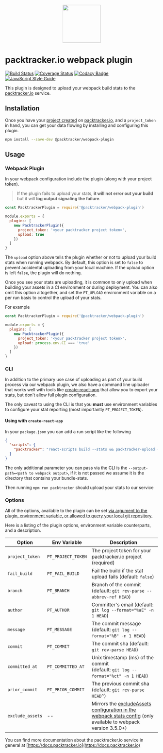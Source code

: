 <p align="center">
  <img width="125" height="125" src="https://user-images.githubusercontent.com/401520/46344408-a24f2780-c606-11e8-991b-579047b2cf95.png">
</p>

# packtracker.io webpack plugin

[![Build Status](https://travis-ci.org/packtracker/webpack-plugin.svg?branch=master)](https://travis-ci.org/packtracker/webpack-plugin)
[![Coverage Status](https://coveralls.io/repos/github/packtracker/webpack-plugin/badge.svg?branch=master)](https://coveralls.io/github/packtracker/webpack-plugin?branch=master)
[![Codacy Badge](https://api.codacy.com/project/badge/Grade/c186c2e767ae4d96a6e900bad30992f8)](https://app.codacy.com/app/jondavidjohn/webpack-plugin)
[![JavaScript Style Guide](https://img.shields.io/badge/code_style-standard-brightgreen.svg)](https://standardjs.com)

This plugin is designed to upload your webpack build stats to the [packtracker.io](https://packtracker.io) service.

## Installation

Once you have your [project created](https://docs.packtracker.io/creating-your-first-project) on [packtracker.io](https://app.packtracker.io), and a `project_token` in hand, you can get your data flowing by installing and configuring this plugin.

```sh
npm install --save-dev @packtracker/webpack-plugin

```

## Usage


### Webpack Plugin

In your webpack configuration include the plugin (along with your project token).

> If the plugin fails to upload your stats, **it will not error out your build** but it will **log output signaling the failure**.

```js
const PacktrackerPlugin = require('@packtracker/webpack-plugin')

module.exports = {
  plugins: [
    new PacktrackerPlugin({
      project_token: '<your packtracker project token>',
      upload: true
    })
  ]
}
```

The `upload` option above tells the plugin whether or not to upload your build stats when running webpack. By default, this option is set to `false` to prevent accidental uploading from your local machine. If the upload option is left `false`, the plugin will do nothing.

 Once you see your stats are uploading, it is common to only upload when building your assets in a CI environment or during deployment. You can also omit this option altogether, and set the `PT_UPLOAD` environment variable on a per run basis to control the upload of your stats.

For example

```js
const PacktrackerPlugin = require('@packtracker/webpack-plugin')

module.exports = {
  plugins: [
    new PacktrackerPlugin({
      project_token: '<your packtracker project token>',
      upload: process.env.CI === 'true'
    })
  ]
}
```


### CLI

In addition to the primary use case of uploading as part of your build process via our webpack plugin, we also have a command line uploader that works well with tools like [create-react-app]() that allow you to export your stats, but don't allow full plugin configuration.

The only caveat to using the CLI is that you **must** use environment variables to configure your stat reporting (most importantly `PT_PROJECT_TOKEN`).

#### Using with `create-react-app`

In your `package.json` you can add a run script like the following

```json
{
  "scripts": {
    "packtracker": "react-scripts build --stats && packtracker-upload --stats=build/bundle-stats.json"
  }
}
```

The only additional parameter you can pass via the CLI is the `--output-path=<path to webpack output>`, if it is not passed we assume it is the directory that contains your bundle-stats.

Then running `npm run packtracker` should upload your stats to our service


### Options

All of the options, available to the plugin can be set [via argument to the plugin, environment variable, or allowed to query your local git repository.](https://github.com/packtracker/webpack-plugin/blob/master/index.js)

Here is a listing of the plugin options, environment variable counterparts, and a description.

| Option          | Env Variable       | Description
|---------------- |--------------------|------------
|`project_token`  | `PT_PROJECT_TOKEN` | The project token for your packtracker.io project (required)
|`fail_build`     | `PT_FAIL_BUILD`    | Fail the build if the stat upload fails (default: `false`)
|`branch`         | `PT_BRANCH`        | Branch of the commit <br> (default: `git rev-parse --abbrev-ref HEAD`)
|`author`         | `PT_AUTHOR`        | Committer's email (default: `git log --format="%aE" -n 1 HEAD`)
|`message`        | `PT_MESSAGE`       | The commit message (default: `git log --format="%B" -n 1 HEAD`)
|`commit`         | `PT_COMMIT`        | The commit sha (default: `git rev-parse HEAD`)
|`committed_at`   | `PT_COMMITTED_AT`  | Unix timestamp (ms) of the commit <br> (default: `git log --format="%ct" -n 1 HEAD`)
|`prior_commit`   | `PT_PRIOR_COMMIT`  | The previous commit sha (default: `git rev-parse HEAD^`)
|`exclude_assets` | --                 | Mirrors the [excludeAssets configuration in the webpack stats config](https://webpack.js.org/configuration/stats/#stats) (only available to webpack version 3.5.0+)

You can find more documentation about the packtracker.io service in general at [https://docs.packtracker.io](https://docs.packtracker.io)
